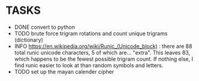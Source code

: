 # TASKS

- DONE convert to python
- TODO brute force trigram rotations and count unique trigrams (dictionary)
- INFO https://en.wikipedia.org/wiki/Runic_(Unicode_block) : there are 88 total runic unicode characters, 5 of which are... "extra". This leaves 83, which happens to be the fewest possible trigram count. If nothing else, I find runic easier to look at than random symbols and letters.
- TODO set up the mayan calender cipher